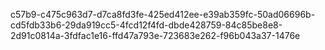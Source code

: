 c57b9-c475c963d7-d7ca8fd3fe-425ed412ee-e39ab359fc-50ad06696b-cd5fdb33b6-29da919cc5-4fcd12f4fd-dbde428759-84c85be8e8-2d91c0814a-3fdfac1e16-ffd47a793e-723683e262-f96b043a37-1476e
